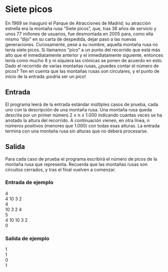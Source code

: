 # Siete picos
En 1969 se inauguró el Parque de Atracciones de Madrid; su
atracción estrella era la montaña rusa “Siete picos”, que, tras 36
años de servicio y unos 77 millones de usuarios, fue desmontada
en 2005 para, como ella mismo “dijo” en su carta de despedida,
dejar paso a las nuevas generaciones.
Curiosamente, pese a su nombre, aquella montaña rusa no tenía
siete picos. Si llamamos “pico” a un punto del recorrido que está
más alto que el inmediatamente anterior y el inmediatamente siguiente, entonces tenía como mucho 6 y ni siquiera las crónicas se
ponen de acuerdo en esto.
Dado el recorrido de varias montañas rusas, ¿puedes contar el número de picos? Ten en cuenta
que las montañas rusas son circulares, y el punto de inicio de la entrada ¡podría ser un pico!

## Entrada
El programa leerá de la entrada estándar múltiples casos de prueba, cada uno con la descripción
de una montaña rusa.
Una montaña rusa queda descrita por un primer número 2 ≤ n ≤ 1.000 indicando cuántas veces
se ha anotado la altura del recorrido. A continuación vienen, en otra línea, n números positivos
(menores que 1.000) con todas esas alturas.
La entrada termina con una montaña rusa sin alturas que no deberá procesarse.

## Salida
Para cada caso de prueba el programa escribirá el número de picos de la montaña rusa que representa. Recuerda que las montañas rusas son circuitos cerrados, y tras el final vuelven a comenzar.

### Entrada de ejemplo
4  
4 10 3 2  
4  
10 3 2 4  
5  
4 10 10 3 2  
0

### Salida de ejemplo
1  
1  
0  
1